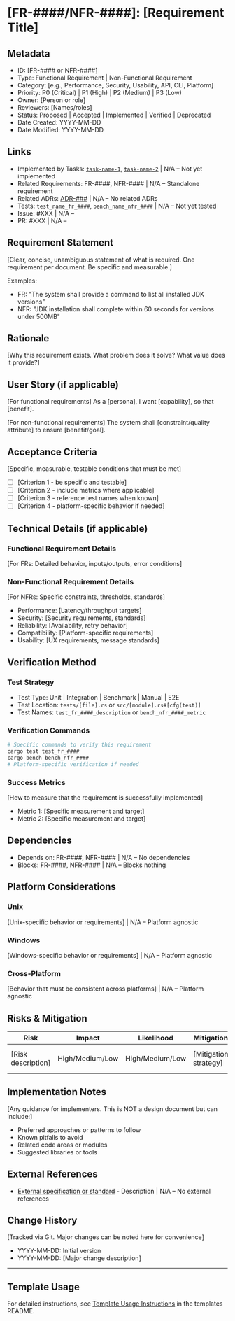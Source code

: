 # [FR-####/NFR-####]: [Requirement Title]

## Metadata
- ID: [FR-#### or NFR-####]
- Type: Functional Requirement | Non-Functional Requirement  
- Category: [e.g., Performance, Security, Usability, API, CLI, Platform]
- Priority: P0 (Critical) | P1 (High) | P2 (Medium) | P3 (Low)
- Owner: [Person or role]
- Reviewers: [Names/roles]
- Status: Proposed | Accepted | Implemented | Verified | Deprecated
  <!-- Proposed: Under discussion | Accepted: Approved for implementation | Implemented: Code complete | Verified: Tests passing | Deprecated: No longer applicable -->
- Date Created: YYYY-MM-DD
- Date Modified: YYYY-MM-DD

## Links
<!-- Internal project artifacts only. For external resources, see External References section -->
- Implemented by Tasks: [`task-name-1`](../../tasks/task-name-1/), [`task-name-2`](../../tasks/task-name-2/) | N/A – Not yet implemented
- Related Requirements: FR-####, NFR-#### | N/A – Standalone requirement
- Related ADRs: [ADR-###](../../adr/###-title.md) | N/A – No related ADRs
- Tests: `test_name_fr_####`, `bench_name_nfr_####` | N/A – Not yet tested
- Issue: #XXX | N/A – <reason>
- PR: #XXX | N/A – <reason>

## Requirement Statement

[Clear, concise, unambiguous statement of what is required. One requirement per document. Be specific and measurable.]

Examples:
- FR: "The system shall provide a command to list all installed JDK versions"
- NFR: "JDK installation shall complete within 60 seconds for versions under 500MB"

## Rationale

[Why this requirement exists. What problem does it solve? What value does it provide?]

## User Story (if applicable)

[For functional requirements]
As a [persona], I want [capability], so that [benefit].

[For non-functional requirements]
The system shall [constraint/quality attribute] to ensure [benefit/goal].

## Acceptance Criteria

[Specific, measurable, testable conditions that must be met]

- [ ] [Criterion 1 - be specific and testable]
- [ ] [Criterion 2 - include metrics where applicable]  
- [ ] [Criterion 3 - reference test names when known]
- [ ] [Criterion 4 - platform-specific behavior if needed]

## Technical Details (if applicable)

### Functional Requirement Details
[For FRs: Detailed behavior, inputs/outputs, error conditions]

### Non-Functional Requirement Details
[For NFRs: Specific constraints, thresholds, standards]
- Performance: [Latency/throughput targets]
- Security: [Security requirements, standards]
- Reliability: [Availability, retry behavior]
- Compatibility: [Platform-specific requirements]
- Usability: [UX requirements, message standards]

## Verification Method

### Test Strategy
- Test Type: Unit | Integration | Benchmark | Manual | E2E
- Test Location: `tests/[file].rs` or `src/[module].rs#[cfg(test)]`
- Test Names: `test_fr_####_description` or `bench_nfr_####_metric`

### Verification Commands
```bash
# Specific commands to verify this requirement
cargo test test_fr_####
cargo bench bench_nfr_####
# Platform-specific verification if needed
```

### Success Metrics
[How to measure that the requirement is successfully implemented]
- Metric 1: [Specific measurement and target]
- Metric 2: [Specific measurement and target]

## Dependencies

- Depends on: FR-####, NFR-#### | N/A – No dependencies
- Blocks: FR-####, NFR-#### | N/A – Blocks nothing

## Platform Considerations

### Unix
[Unix-specific behavior or requirements] | N/A – Platform agnostic

### Windows  
[Windows-specific behavior or requirements] | N/A – Platform agnostic

### Cross-Platform
[Behavior that must be consistent across platforms] | N/A – Platform agnostic

## Risks & Mitigation

| Risk | Impact | Likelihood | Mitigation | Validation |
|------|--------|------------|------------|------------|
| [Risk description] | High/Medium/Low | High/Medium/Low | [Mitigation strategy] | [How to verify mitigation] |

## Implementation Notes

[Any guidance for implementers. This is NOT a design document but can include:]
- Preferred approaches or patterns to follow
- Known pitfalls to avoid
- Related code areas or modules
- Suggested libraries or tools

## External References
<!-- Only external resources. Internal documents go in Links section -->
- [External specification or standard](URL) - Description | N/A – No external references

## Change History

[Tracked via Git. Major changes can be noted here for convenience]
- YYYY-MM-DD: Initial version
- YYYY-MM-DD: [Major change description]

---

## Template Usage

For detailed instructions, see [Template Usage Instructions](README.md#individual-requirement-template-requirementsmd) in the templates README.
